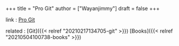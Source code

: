 +++
title = "Pro Git"
author = ["Wayanjimmy"]
draft = false
+++

link
: [Pro Git](https://git-scm.com/book/en/v2)

related
: [Git]({{< relref "20210217134705-git" >}}) [Books]({{< relref "20210504100738-books" >}})
